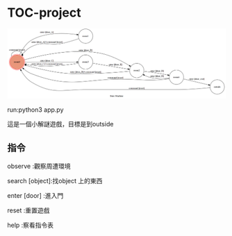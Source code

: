 # TOC-project

![fsm](https://raw.githubusercontent.com/cicero884/TOC-Project-2019/master/fsm.png)

run:python3 app.py

這是一個小解謎遊戲，目標是到outside

## 指令

observe :觀察周遭環境

search [object]:找object 上的東西

enter [door] :進入門

reset :重置遊戲

help :察看指令表
